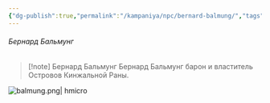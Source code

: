 ```yaml
---
{"dg-publish":true,"permalink":"/kampaniya/npc/bernard-balmung/","tags":["race/human","affinity/unkown","job/noble"],"created":"2025-01-08T06:30:47.536+03:00","updated":"2025-01-08T08:07:52.792+03:00"}
---
```


###### Бернард Бальмунг


> [!note] Бернард Бальмунг
> Бернард Бальмунг барон и властитель Островов Кинжальной Раны.

![balmung.png| hmicro](/img/user/%D0%90%D1%81%D1%81%D0%B5%D1%82%D1%8B/NPC/balmung.png)
